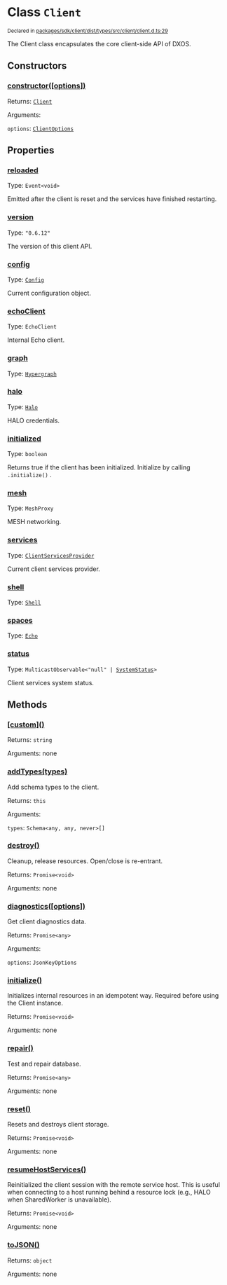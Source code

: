 # Class `Client`
<sub>Declared in [packages/sdk/client/dist/types/src/client/client.d.ts:29]()</sub>


The Client class encapsulates the core client-side API of DXOS.

## Constructors
### [constructor(\[options\])]()




Returns: <code>[Client](/api/@dxos/react-client/classes/Client)</code>

Arguments: 

`options`: <code>[ClientOptions](/api/@dxos/react-client/types/ClientOptions)</code>



## Properties
### [reloaded]()
Type: <code>Event&lt;void&gt;</code>

Emitted after the client is reset and the services have finished restarting.

### [version]()
Type: <code>"0.6.12"</code>

The version of this client API.

### [config]()
Type: <code>[Config](/api/@dxos/react-client/classes/Config)</code>

Current configuration object.

### [echoClient]()
Type: <code>EchoClient</code>

Internal Echo client.

### [graph]()
Type: <code>[Hypergraph](/api/@dxos/react-client/classes/Hypergraph)</code>



### [halo]()
Type: <code>[Halo](/api/@dxos/react-client/interfaces/Halo)</code>

HALO credentials.

### [initialized]()
Type: <code>boolean</code>

Returns true if the client has been initialized. Initialize by calling  `.initialize()` .

### [mesh]()
Type: <code>MeshProxy</code>

MESH networking.

### [services]()
Type: <code>[ClientServicesProvider](/api/@dxos/react-client/interfaces/ClientServicesProvider)</code>

Current client services provider.

### [shell]()
Type: <code>[Shell](/api/@dxos/react-client/classes/Shell)</code>



### [spaces]()
Type: <code>[Echo](/api/@dxos/react-client/interfaces/Echo)</code>



### [status]()
Type: <code>MulticastObservable&lt;"null" | [SystemStatus](/api/@dxos/react-client/enums#SystemStatus)&gt;</code>

Client services system status.


## Methods
### [\[custom\]()]()




Returns: <code>string</code>

Arguments: none




### [addTypes(types)]()


Add schema types to the client.

Returns: <code>this</code>

Arguments: 

`types`: <code>Schema&lt;any, any, never&gt;[]</code>


### [destroy()]()


Cleanup, release resources.
Open/close is re-entrant.

Returns: <code>Promise&lt;void&gt;</code>

Arguments: none




### [diagnostics(\[options\])]()


Get client diagnostics data.

Returns: <code>Promise&lt;any&gt;</code>

Arguments: 

`options`: <code>JsonKeyOptions</code>


### [initialize()]()


Initializes internal resources in an idempotent way.
Required before using the Client instance.

Returns: <code>Promise&lt;void&gt;</code>

Arguments: none




### [repair()]()


Test and repair database.

Returns: <code>Promise&lt;any&gt;</code>

Arguments: none




### [reset()]()


Resets and destroys client storage.

Returns: <code>Promise&lt;void&gt;</code>

Arguments: none




### [resumeHostServices()]()


Reinitialized the client session with the remote service host.
This is useful when connecting to a host running behind a resource lock
(e.g., HALO when SharedWorker is unavailable).

Returns: <code>Promise&lt;void&gt;</code>

Arguments: none




### [toJSON()]()




Returns: <code>object</code>

Arguments: none




